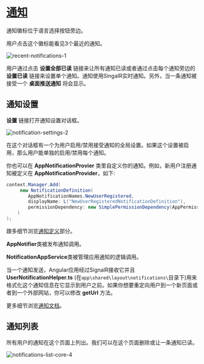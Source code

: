 # [通知](https://docs.aspnetzero.com/en/aspnet-core-angular/latest/Features-Angular-Notifications)

通知徽标位于语言选择按钮旁边。

用户点击这个徽标能看见3个最近的通知。

![recent-notifications-1](/images/aspnetzero/recent-notifications-1.png)

用户通过点击 **设置全部已读** 链接来让所有通知已读或者通过点击每个通知旁边的 **设置已读** 链接来设置单个通知。通知使用SingalR实时通知。另外，当一条通知被接受一个 **桌面推送通知** 将会显示。

## 通知设置

**设置** 链接打开通知设置对话框。

![notification-settings-2](/images/aspnetzero/notification-settings-2.png)

在这个对话框有一个为用户启用/禁用接受通知的全局设置。如果这个设置被启用，那么用户能单独的启用/禁用每个通知。

你也可以在 **AppNotificationProvier** 类里自定义你的通知。例如，新用户注册通知被定义在 **AppNotificationProvider**，如下:

```cs
context.Manager.Add(
     new NotificationDefinition(
        AppNotificationNames.NewUserRegistered,
        displayName: L("NewUserRegisteredNotificationDefinition"),
        permissionDependency: new SimplePermissionDependency(AppPermissions.Pages_Administration_Users)
    )
);
```

跟多细节浏览[通知定义](https://aspnetboilerplate.com/Pages/Documents/Notification-System#notification-definitions)部分。

**AppNotifier**类被发布通知调用。

**NotificationAppService**类被管理应用通知的逻辑调用。

当一个通知发送，Angular应用经过SignalR接收它并且 **UserNotificationHelper.ts** (在`app\shared\layout\notifications\`目录下)用来格式化这个通知信息在它显示到用户之前。如果你想要重定向用户到一个新页面或者到一个外部网站，你可以修改 **getUrl** 方法。

更多细节浏览[通知文档](https://aspnetboilerplate.com/Pages/Documents/Notification-System)。

## 通知列表

所有用户的通知在这个页面上列出。我们可以在这个页面删除或让一条通知已读。

![notifications-list-core-4](/images/aspnetzero/notifications-list-core-4.png)
